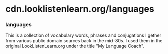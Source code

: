 # cdn.looklistenlearn.org/languages

### languages   
This is a collection of vocabulary words, phrases and conjugations I gether from various public domain sources back in the mid-80s. I used them in the original LookListenLearn.org under the title "My Language Coach".